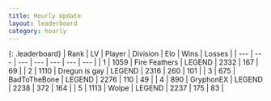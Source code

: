 ```yaml
---
title: Hourly Update
layout: leaderboard
category: hourly
---
```


{: .leaderboard}
| Rank | LV | Player | Division | Elo | Wins | Losses |
| --- | --- | --- | --- | --- | --- | --- |
| <span data-change="0">1</span> | 1059 | <span title="ID: 357425">Fire Feathers</span> | LEGEND | <span data-change="0">2332</span> | <span data-change="0">167</span> | <span data-change="0">69</span> |
| <span data-change="0">2</span> | 1110 | <span title="ID: 203132">Dregun is gay</span> | LEGEND | <span data-change="0">2316</span> | <span data-change="0">260</span> | <span data-change="0">101</span> |
| <span data-change="0">3</span> | 675 | <span title="ID: 391169">BadToTheBone</span> | LEGEND | <span data-change="0">2276</span> | <span data-change="0">110</span> | <span data-change="0">49</span> |
| <span data-change="1">4</span> | 890 | <span title="ID: 315148">GryphonEX</span> | LEGEND | <span data-change="13">2238</span> | <span data-change="4">372</span> | <span data-change="0">164</span> |
| <span data-change="-1">5</span> | 1113 | <span title="ID: 204953">Wolpe</span> | LEGEND | <span data-change="0">2237</span> | <span data-change="0">175</span> | <span data-change="0">83</span> |